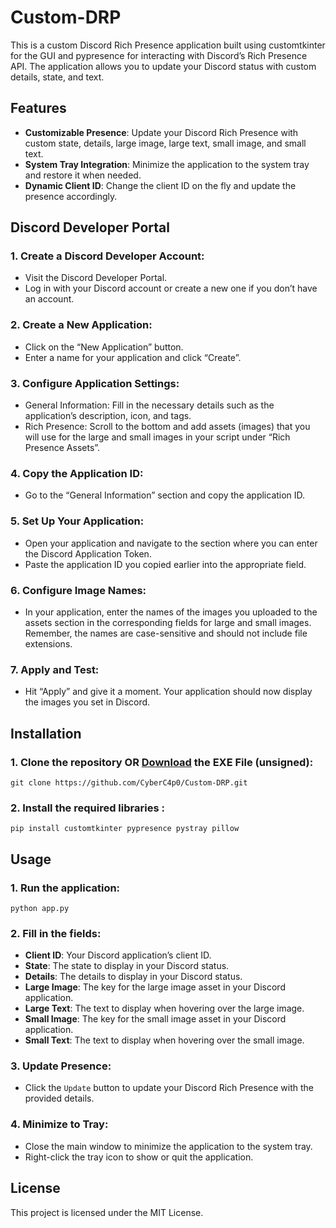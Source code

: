 # Custom-DRP

This is a custom Discord Rich Presence application built using customtkinter for the GUI and pypresence for interacting with Discord’s Rich Presence API. The application allows you to update your Discord status with custom details, state, and text.

## Features
* **Customizable Presence**: Update your Discord Rich Presence with custom state, details, large image, large text, small image, and small text.
* **System Tray Integration**: Minimize the application to the system tray and restore it when needed.
* **Dynamic Client ID**: Change the client ID on the fly and update the presence accordingly.

## Discord Developer Portal

### 1. Create a Discord Developer Account:
* Visit the Discord Developer Portal.
* Log in with your Discord account or create a new one if you don’t have an account.

### 2. Create a New Application:
* Click on the “New Application” button.
* Enter a name for your application and click “Create”.

### 3. Configure Application Settings:
* General Information: Fill in the necessary details such as the application’s description, icon, and tags.
* Rich Presence: Scroll to the bottom and add assets (images) that you will use for the large and small images in your script under “Rich Presence Assets”.

### 4. Copy the Application ID:
* Go to the “General Information” section and copy the application ID.

### 5. Set Up Your Application:
* Open your application and navigate to the section where you can enter the Discord Application Token.
* Paste the application ID you copied earlier into the appropriate field.

### 6. Configure Image Names:
* In your application, enter the names of the images you uploaded to the assets section in the corresponding fields for large and small images. Remember, the names are case-sensitive and should not include file extensions.

### 7. Apply and Test:
* Hit “Apply” and give it a moment. Your application should now display the images you set in Discord.

## Installation
### 1. Clone the repository OR [Download]() the EXE File (unsigned):
```
git clone https://github.com/CyberC4p0/Custom-DRP.git
```

### 2. Install the required libraries :
```
pip install customtkinter pypresence pystray pillow
```

## Usage
### 1. Run the application:
```
python app.py
```

### 2. Fill in the fields:
* **Client ID**: Your Discord application’s client ID.
* **State**: The state to display in your Discord status.
* **Details**: The details to display in your Discord status.
* **Large Image**: The key for the large image asset in your Discord application.
* **Large Text**: The text to display when hovering over the large image.
* **Small Image**: The key for the small image asset in your Discord application.
* **Small Text**: The text to display when hovering over the small image.

### 3. Update Presence:
* Click the `Update` button to update your Discord Rich Presence with the provided details.

### 4. Minimize to Tray:
* Close the main window to minimize the application to the system tray.
* Right-click the tray icon to show or quit the application.

## License
This project is licensed under the MIT License.
